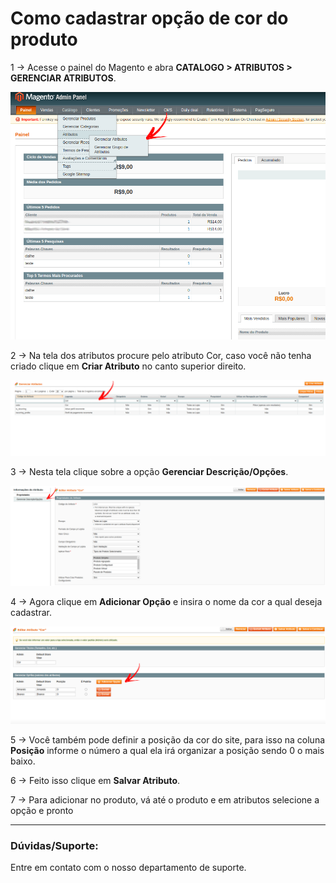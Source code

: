 # Como cadastrar opção de cor do produto

1 -> Acesse o painel do Magento e abra **CATALOGO > ATRIBUTOS > GERENCIAR ATRIBUTOS**.

![opção_de_cor](https://github.com/Oficina-do-Dev/Tutoriais/blob/main/Magento_1/16%20-%20Como%20cadastrar%20opção%20de%20cor%20do%20produto/images/image1.png)

2 -> Na tela dos atributos procure pelo atributo Cor, caso você não tenha criado clique em **Criar Atributo** no canto superior direito.

![opção_de_cor](https://github.com/Oficina-do-Dev/Tutoriais/blob/main/Magento_1/16%20-%20Como%20cadastrar%20opção%20de%20cor%20do%20produto/images/image2.png)

3 -> Nesta tela clique sobre a opção **Gerenciar Descrição/Opções**.

![opção_de_cor](https://github.com/Oficina-do-Dev/Tutoriais/blob/main/Magento_1/16%20-%20Como%20cadastrar%20opção%20de%20cor%20do%20produto/images/image3.png)

4 -> Agora clique em **Adicionar Opção** e insira o nome da cor a qual deseja cadastrar.

![opção_de_cor](https://github.com/Oficina-do-Dev/Tutoriais/blob/main/Magento_1/16%20-%20Como%20cadastrar%20opção%20de%20cor%20do%20produto/images/image4.png)

5 -> Você também pode definir a posição da cor do site, para isso na coluna **Posição** informe o número a qual ela irá organizar a posição sendo 0 o mais baixo.

6 -> Feito isso clique em **Salvar Atributo**.

7 -> Para adicionar no produto, vá até o produto e em atributos selecione a opção e pronto

<hr>

### Dúvidas/Suporte:
Entre em contato com o nosso departamento de suporte.